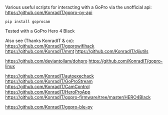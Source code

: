 Various useful scripts for interacting with a GoPro via the unofficial api:
https://github.com/KonradIT/gopro-py-api

`pip install goprocam`

Tested with a GoPro Hero 4 Black

Also see (Thanks KonradIT & co):
https://github.com/KonradIT/goprowifihack
https://github.com/KonradIT/mmt
https://github.com/KonradIT/djiutils

https://github.com/deviantollam/dohpro
https://github.com/KonradIT/gopro-linux

https://github.com/KonradIT/autoexechack
https://github.com/KonradIT/GoProStream
https://github.com/KonradIT/CamControl
https://github.com/KonradIT/HeroProApp
https://github.com/KonradIT/gopro-firmware/tree/master/HERO4Black

https://github.com/KonradIT/gopro-ble-py
